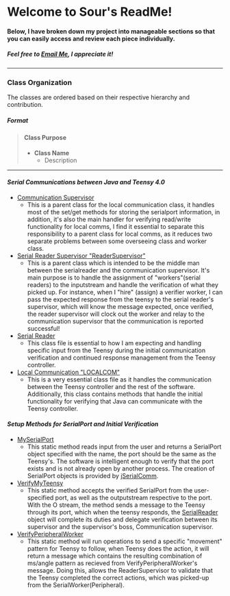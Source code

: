 
# Welcome to Sour's ReadMe!
#### Below, I have broken down my project into manageable sections so that you can easily access and review each piece individually.

##### Feel free to [Email Me](mailto:woodwind.turbeville@gmail.com?subject=From%20ReadMe&body=Howdy,), I appreciate it!
--- 
### Class Organization

The classes are ordered based on their respective hierarchy and contribution.

##### **_Format_**
> #### Class Purpose
> 
> - **Class Name**
>   - Description

--- 

#### *Serial Communications between Java and Teensy 4.0*
- [Communication Supervisor](https://github.com/Sour-Patch-UAV/UAV-Sour/blob/main/UAVCOM/src/PARENTS/CommunicationSupervisor.java)
    - This is a parent class for the local communication class, it handles most of the set/get methods for storing the serialport information, in addition, it's also the main handler for verifying read/write functionality for local comms, I find it essential to separate this responsibility to a parent class for local comms, as it reduces two separate problems between some overseeing class and worker class.
- [Serial Reader Supervisor "ReaderSupervisor"](https://github.com/Sour-Patch-UAV/UAV-Sour/blob/main/UAVCOM/src/PARENTS/ReaderSupervisor.java)
    - This is a parent class which is intended to be the middle man between the serialreader and the communication supervisor. It's main purpose is to handle the assignment of "workers"(serial readers) to the inputstream and handle the verification of what they picked up. For instance, when I "hire" (assign) a verifier worker, I can pass the expected response from the teensy to the serial reader's supervisor, which will know the message expected, once verified, the reader supervisor will clock out the worker and relay to the communication supervisor that the communication is reported successful!
- [Serial Reader](https://github.com/Sour-Patch-UAV/UAV-Sour/blob/main/UAVCOM/src/READERS/SerialReader.java)
    - This class file is essential to how I am expecting and handling specific input from the Teensy during the initial communication verification and continued response management from the Teensy controller.
- [Local Communication "LOCALCOM"](https://github.com/Sour-Patch-UAV/UAV-Sour/blob/main/UAVCOM/src/COMS/LOCALCOM.java)
    -   This is a very essential class file as it handles the communication between the Teensy controller and the rest of the software. Additionally, this class contains methods that handle the initial functionality for verifying that Java can communicate with the Teensy controller.

#### *Setup Methods for SerialPort and Initial Verification*
- [MySerialPort](https://github.com/Sour-Patch-UAV/UAV-Sour/blob/main/UAVCOM/src/STATICS/StartUp.java#L58)
    - This static method reads input from the user and returns a SerialPort object specified with the name, the port should be the same as the Teensy's. The software is intelligent enough to verify that the port exists and is not already open by another process. The creation of SerialPort objects is provided by [jSerialComm](https://fazecast.github.io/jSerialComm/).
- [VerifyMyTeensy](https://github.com/Sour-Patch-UAV/UAV-Sour/blob/main/UAVCOM/src/STATICS/StartUp.java#L23)
    - This static method accepts the verified SerialPort from the user-specified port, as well as the outputstream respective to the port. With the O stream, the method sends a message to the Teensy through its port, which when the teensy responds, the [SerialReader](#serial-communications-between-java-and-teensy-40) object will complete its duties and delegate verification between its supervisor and the supervisor's boss, Communication supervisor.
- [VerifyPeripheralWorker](https://github.com/Sour-Patch-UAV/UAV-Sour/blob/main/UAVCOM/src/STATICS/StartUp.java#L34)
    - This static method will run operations to send a specific "movement" pattern for Teensy to follow, when Teensy does the action, it will return a message which contains the resulting combination of ms/angle pattern as recieved from VerifyPeripheralWorker's message. Doing this, allows the ReaderSupervisor to validate that the Teensy completed the correct actions, which was picked-up from the SerialWorker(Peripheral). 